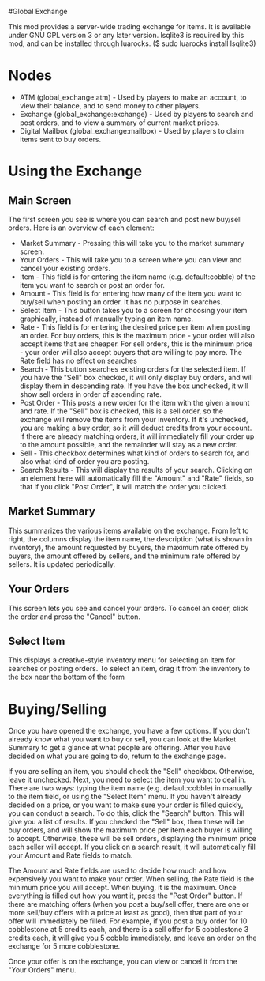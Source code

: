 #Global Exchange

This mod provides a server-wide trading exchange for items. It is available
under GNU GPL version 3 or any later version. lsqlite3 is required by this mod,
and can be installed through luarocks. ($ sudo luarocks install lsqlite3)

Nodes
=====
 - ATM (global_exchange:atm) - Used by players to make an account, to view their
 balance, and to send money to other players.
 - Exchange (global_exchange:exchange) - Used by players to search and post
 orders, and to view a summary of current market prices.
 - Digital Mailbox (global_exchange:mailbox) - Used by players to claim items
 sent to buy orders.

Using the Exchange
==================
Main Screen
-----------
The first screen you see is where you can search and post new buy/sell orders.
Here is an overview of each element:
 - Market Summary - Pressing this will take you to the market summary screen.
 - Your Orders - This will take you to a screen where you can view and cancel
 your existing orders.
 - Item - This field is for entering the item name (e.g. default:cobble) of the
 item you want to search or post an order for.
 - Amount - This field is for entering how many of the item you want to buy/sell
 when posting an order. It has no purpose in searches.
 - Select Item - This button takes you to a screen for choosing your item
 graphically, instead of manually typing an item name.
 - Rate - This field is for entering the desired price per item when posting an
 order. For buy orders, this is the maximum price - your order will also accept
 items that are cheaper. For sell orders, this is the minimum price - your
 order will also accept buyers that are willing to pay more. The Rate field has
 no effect on searches
 - Search - This button searches existing orders for the selected item. If you
 have the "Sell" box checked, it will only display buy orders, and will display
 them in descending rate. If you have the box unchecked, it will show sell
 orders in order of ascending rate.
 - Post Order - This posts a new order for the item with the given amount and
 rate. If the "Sell" box is checked, this is a sell order, so the exchange will
 remove the items from your inventory. If it's unchecked, you are making a buy
 order, so it will deduct credits from your account. If there are already
 matching orders, it will immediately fill your order up to the amount possible,
 and the remainder will stay as a new order.
 - Sell - This checkbox determines what kind of orders to search for, and also
 what kind of order you are posting.
 - Search Results - This will display the results of your search. Clicking on an
 element here will automatically fill the "Amount" and "Rate" fields, so that if
 you click "Post Order", it will match the order you clicked.

Market Summary
--------------
This summarizes the various items available on the exchange. From left to right,
the columns display the item name, the description (what is shown in inventory),
the amount requested by buyers, the maximum rate offered by buyers, the amount
offered by sellers, and the minimum rate offered by sellers. It is updated
periodically.

Your Orders
-----------
This screen lets you see and cancel your orders. To cancel an order, click the
order and press the "Cancel" button.

Select Item
-----------
This displays a creative-style inventory menu for selecting an item for searches
or posting orders. To select an item, drag it from the inventory to the box near
the bottom of the form

Buying/Selling
==============
Once you have opened the exchange, you have a few options. If you don't already
know what you want to buy or sell, you can look at the Market Summary to get a
glance at what people are offering. After you have decided on what you are
going to do, return to the exchange page.

If you are selling an item, you should check the "Sell" checkbox. Otherwise,
leave it unchecked. Next, you need to select the item you want to deal in. There
are two ways: typing the item name (e.g. default:cobble) in manually to the item
field, or using the "Select Item" menu. If you haven't already decided on a price,
or you want to make sure your order is filled quickly, you can conduct a search.
To do this, click the "Search" button. This will give you a list of results. If
you checked the "Sell" box, then these will be buy orders, and will show the
maximum price per item each buyer is willing to accept. Otherwise, these will be
sell orders, displaying the minimum price each seller will accept. If you click
on a search result, it will automatically fill your Amount and Rate fields to
match.

The Amount and Rate fields are used to decide how much and how expensively you
want to make your order. When selling, the Rate field is the minimum price you
will accept. When buying, it is the maximum. Once everything is filled out how
you want it, press the "Post Order" button. If there are matching offers (when
you post a buy/sell offer, there are one or more sell/buy offers with a price
at least as good), then that part of your offer will immediately be filled. For
example, if you post a buy order for 10 cobblestone at 5 credits each, and there
is a sell offer for 5 cobblestone 3 credits each, it will give you 5 cobble
immediately, and leave an order on the exchange for 5 more cobblestone.

Once your offer is on the exchange, you can view or cancel it from the "Your
Orders" menu. 
